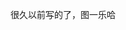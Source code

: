 很久以前写的了，图一乐哈
<!--
* @我从2015年其实就开始写小说了，起初使用的是学校写作业用的本子，所有内容也都写在这些本子上，前期基本上都是一本写一个故事
* @后来准备写一个网游穿越流的小说，结果后来发现一本书写不完，索性一直写下去了，这个系列陆陆续续写了二十几本
* @中途也写了其他系列，列如《我的世界》相关的同人小说
* @但无一例外的都没有发布在网站上，将这些小说电子化的梦想一直深深埋藏在我的内心
* @最开始其实写的是末世文，关于九星连珠的，后来原稿丢失了之后又写了两遍，无一例外的都丢了/笑
* @而且我早期写小说有个习惯，不会写大纲，说白了所有内容都是即兴创作，只有少数伏笔，一般时间跨越不会超过一本书的内容
* @目前可追溯的有50本，包括写一半烂尾的，还有从18年11月立项到现在只写了个开头的
* @确实没什么头绪，江郎才尽了属于是
* @这些小说也被同班的同学借读过，不过没反响，我也知道我写的不怎么样，无非就是图一乐嘛，开心就好
* @其中有好几本都丢失了，很可惜，不过肯定是黑历史就对了:-)
* @所有书籍电子化的时候我将保留所有内容
* @写的时候在书本旁留下的一些内容我也会以注释的方式写出
* @早年间文笔不怎么样，现在再读一堆语法错误
* @所以希望阁下在读到一些槽点满满的地方还请嘴下留情
* @欢迎打Lssues吐槽，感谢
* @2023/02/21-11:49
-->
<!--
整排版太麻烦了，下载过来在本地慢慢看吧=_=
而且在github上看不见注释
@2023/02/22-07:55
-->